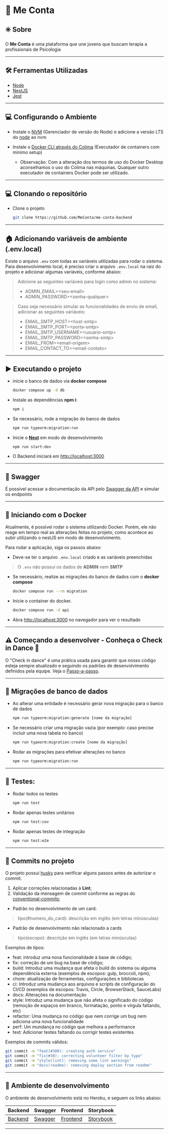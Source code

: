 # 💬 Me Conta

## ✳️ Sobre
O **Me Conta** é uma plataforma que une jovens que buscam terapia a profissionais de Psicologia

---

## 🛠 Ferramentas Utilizadas
- [Node](https://nodejs.dev)
- [NestJS](https://nestjs.com)
- [Jest](https://jestjs.io)

---
## 💻 Configurando o Ambiente

- Instale o [NVM](https://github.com/nvm-sh/nvm) (Gerenciador de versão do Node) e adicione a versão LTS do [node](https://nodejs.org/en/) ao nvm

- Instale o [Docker CLI através do Colima](https://github.com/abiosoft/colima) (Executador de containers com mínimo setup)

  - Observação: Com a alteração dos termos de uso do Docker Desktop aconselhamos o uso do Colima nas máquinas. Qualquer outro executador de containers Docker pode ser utilizado.
  
---

## 💻 Clonando o repositório

- Clone o projeto

  ```bash
  git clone https://github.com/MeConta/me-conta-backend
  ````
---

## 🏠 Adicionando variáveis de ambiente (.env.local)
Existe o arquivo `.env` com todas as variáveis utilizadas para rodar o sistema. Para desenvolvimento local, é preciso criar o arquivo `.env.local` na raiz do projeto e adicionar algumas variáveis, conforme abaixo:

> Adicione as seguintes variáveis para login como admin no sistema:
> - ADMIN_EMAIL=\<seu-email>
> - ADMIN_PASSWORD=\<senha-qualquer>

> Caso seja necessário simular as funcionalidades de envio de email, adicionar as seguintes variáveis:
> - EMAIL_SMTP_HOST=\<host-smtp>
> - EMAIL_SMTP_PORT=\<porta-smtp>
> - EMAIL_SMTP_USERNAME=\<usuario-smtp>
> - EMAIL_SMTP_PASSWORD=\<senha-smtp>
> - EMAIL_FROM=\<email-origem>
> - EMAIL_CONTACT_TO=\<email-contato>

---

## ▶️ Executando o projeto
- inicie o banco de dados via **docker compose**
  ```bash
  docker compose up -d db
  ```
- Instale as dependências **npm i**:
  ```bash
  npm i
  ```

- Se necessário, rode a migração do banco de dados
  ```bash
  npm run typeorm:migration:run
  ```

- Inicie o [**Nest**](http://nestjs.com) em modo de desenvolvimento
  ```bash
  npm run start:dev
  ```

- O Backend iniciará em [http://localhost:3000](http://localhost:3000)

---
## 🧩 Swagger
É possível acessar a documentação da API pelo [Swagger da API](http://localhost:3000/api) e simular os endpoints

---

## 🐳 Iniciando com o Docker
Atualmente, é possível rodar o sistema utilizando Docker. Porém, ele não reage em tempo real as alterações feitas no projeto, como acontece ao subir utilizando o nestJS em modo de desenvolvimento.

Para rodar a aplicação, siga os passos abaixo: 
- Deve-se ter o arquivo `.env.local` criado e as variáveis preenchidas
> O `.env` não possuí os dados de **ADMIN** nem **SMTP**
- Se necessário, realize as migrações do banco de dados com o **docker compose**
  ```bash
  docker compose run --rm migration
  ```
- Inicie o container do docker.
  ```bash
  docker compose run -d api
  ```

- Abra [http://localhost:3000](http://localhost:3000) no navegador para ver o resultado

---

## :warning: Começando a desenvolver - Conheça o Check in Dance 👣 

O "Check in dance" é uma prática usada para garantir que nosso código esteja sempre atualizado e seguindo os padrões de desenvolvimento definidos pela equipe. Veja o [Passo-a-passo](https://github.com/MeConta/me-conta-backend/blob/main/check-in-dance.md).

---

## 🎲 Migrações de banco de dados
- Ao alterar uma entidade é necessário gerar nova migração para o banco de dados
  ```bash
  npm run typeorm:migration:generate [nome da migração]
  ```
- Se necessário criar uma migração vazia (por exemplo: caso precise incluir uma nova tabela no banco)
  ```bash
  npm run typeorm:migration:create [nome da migração]
  ```

- Rodar as migrações para efetivar alterações no banco
  ```bash
  npm run typeorm:migration:run
  ```
---

## 🧪 Testes:
- Rodar todos os testes
  ```bash
  npm run test
  ```
- Rodar apenas testes unitários
  ```bash
  npm run test:cov
  ```
- Rodar apenas testes de integração
  ```bash
  npm run test:e2e
  ```
---

## 🚀 Commits no projeto

O projeto possui [husky](https://github.com/typicode/husky) para verificar alguns passos antes de autorizar o commit.

1. Aplicar correções relacionadas à **Lint**;
3. Validação da mensagem de commit conforme as regras do [conventional-commits](https://www.conventionalcommits.org/en/v1.0.0/);
  - Padrão no desenvolvimento de um card:
  > tipo(#numero_do_card): descrição em inglês (em letras minúsculas)
  - Padrão de desenvolvimento não relacionado a cards
  > tipo(escopo): descrição em inglês (em letras minúsculas)

Exemplos de tipos:
  - feat: introduz uma nova funcionalidade à base de código;
  - fix: correção de um bug na base de código;
  - build: Introduz uma mudança que afeta o build do sistema ou alguma dependência externa (exemplos de escopos: gulp, broccoli, npm);
  - chore: atualização de ferramentas, configurações e bibliotecas 
  - ci: Introduz uma mudança aos arquivos e scripts de configuração do CI/CD (exemplos de escopos: Travis, Circle, BrowserStack, SauceLabs)
  - docs: Alterações na documentação 
  - style: Introduz uma mudança que não afeta o significado do código (remoção de espaços em branco, formatação, ponto e virgula faltando, etc)
  - refactor: Uma mudança no código que nem corrige um bug nem adiciona uma nova funcionalidade
  - perf: Um mundança no código que melhora a performance
  - test: Adicionar testes faltando ou corrigir testes existentes

Exemplos de commits válidos:
  ```bash
  git commit -m "feat(#300): creating auth service"
  git commit -m "fix(#30): correcting volunteer filter by type"
  git commit -m "style(lint): removing some lint warnings"
  git commit -m "docs(readme): removing deploy section from readme"
  ```
---

## 🔗	 Ambiente de desenvolvimento ###

O ambiente de desenvolvimento está no Heroku, e seguem os links abaixo:

| Backend                                  | Swagger                                  | Frontend                                  | Storybook                                  |
|------------------------------------------|-------------------------------------------|------------------------------------------|-------------------------------------------|
| [Backend](https://me-conta-backend.herokuapp.com)| [Swagger](https://me-conta-backend.herokuapp.com/api)| [Frontend](https://me-conta-frontend.herokuapp.com) | [Storybook](https://me-conta-story-book.herokuapp.com) | 

---
